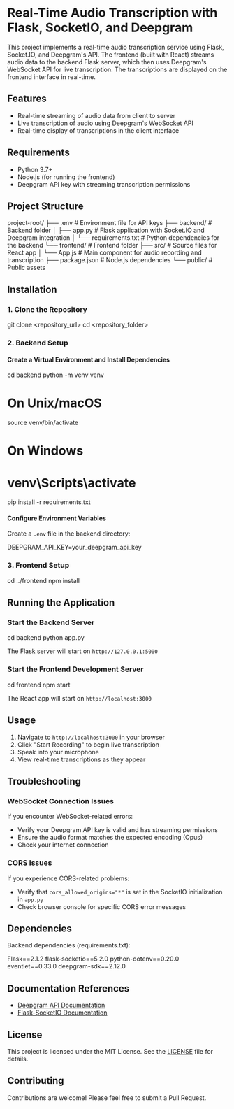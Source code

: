 # Real-Time Audio Transcription with Flask, SocketIO, and Deepgram

This project implements a real-time audio transcription service using Flask, Socket.IO, and Deepgram's API. The frontend (built with React) streams audio data to the backend Flask server, which then uses Deepgram's WebSocket API for live transcription. The transcriptions are displayed on the frontend interface in real-time.

## Features
- Real-time streaming of audio data from client to server
- Live transcription of audio using Deepgram's WebSocket API
- Real-time display of transcriptions in the client interface

## Requirements
- Python 3.7+
- Node.js (for running the frontend)
- Deepgram API key with streaming transcription permissions

## Project Structure

project-root/
├── .env                      # Environment file for API keys
├── backend/                  # Backend folder
│   ├── app.py               # Flask application with Socket.IO and Deepgram integration
│   └── requirements.txt     # Python dependencies for the backend
└── frontend/                # Frontend folder
    ├── src/                 # Source files for React app
    │   └── App.js          # Main component for audio recording and transcription
    ├── package.json        # Node.js dependencies
    └── public/             # Public assets


## Installation

### 1. Clone the Repository

git clone <repository_url>
cd <repository_folder>


### 2. Backend Setup

#### Create a Virtual Environment and Install Dependencies

cd backend
python -m venv venv
# On Unix/macOS
source venv/bin/activate
# On Windows
# venv\Scripts\activate
pip install -r requirements.txt


#### Configure Environment Variables
Create a `.env` file in the backend directory:

DEEPGRAM_API_KEY=your_deepgram_api_key


### 3. Frontend Setup

cd ../frontend
npm install


## Running the Application

### Start the Backend Server

cd backend
python app.py

The Flask server will start on `http://127.0.0.1:5000`

### Start the Frontend Development Server

cd frontend
npm start

The React app will start on `http://localhost:3000`

## Usage
1. Navigate to `http://localhost:3000` in your browser
2. Click "Start Recording" to begin live transcription
3. Speak into your microphone
4. View real-time transcriptions as they appear

## Troubleshooting

### WebSocket Connection Issues
If you encounter WebSocket-related errors:
- Verify your Deepgram API key is valid and has streaming permissions
- Ensure the audio format matches the expected encoding (Opus)
- Check your internet connection

### CORS Issues
If you experience CORS-related problems:
- Verify that `cors_allowed_origins="*"` is set in the SocketIO initialization in `app.py`
- Check browser console for specific CORS error messages

## Dependencies
Backend dependencies (requirements.txt):

Flask==2.1.2
flask-socketio==5.2.0
python-dotenv==0.20.0
eventlet==0.33.0
deepgram-sdk==2.12.0


## Documentation References
- [Deepgram API Documentation](https://developers.deepgram.com/docs)
- [Flask-SocketIO Documentation](https://flask-socketio.readthedocs.io)

## License
This project is licensed under the MIT License. See the [LICENSE](LICENSE) file for details.

## Contributing
Contributions are welcome! Please feel free to submit a Pull Request.
